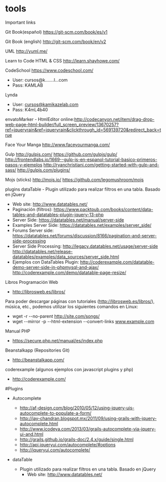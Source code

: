 # tools

 Important links
 

Git Book(español) https://git-scm.com/book/es/v1

Git Book (english) http://git-scm.com/book/en/v2

UML http://yuml.me/

Learn to Code HTML & CSS http://learn.shayhowe.com/

CodeSchool https://www.codeschool.com/
 * User: cursos@k.......l...com
 * Pass: KAMLAB

Lynda

 * User: cursos@kamikazelab.com
 * Pass: K4mL4b40

envatoMarker - HtmlEditor online:http://codecanyon.net/item/drag-drop-web-page-html-builder/full_screen_preview/13670257?ref=jqueryrain&ref=jqueryrain&clickthrough_id=569139720&redirect_back=true

Face Your Manga
 http://www.faceyourmanga.com/

Gulp
 http://gulpjs.com/
 https://github.com/gulpjs/gulp/
 http://frontendlabs.io/1669--gulp-js-en-espanol-tutorial-basico-primeros-pasos-y-ejemplos
 http://ryanchristiani.com/getting-started-with-gulp-and-sass/
 http://gulpjs.com/plugins/
 
Mojs (sticks)
 http://mojs.io/
 https://github.com/legomushroom/mojs

plugins
 dataTable - Plugin utilizado para realizar filtros en una tabla. Basado en jQuery
  - Web site: 
     http://www.datatables.net/ 
  - Paginación (filtros): 
     https://www.packtpub.com/books/content/data-tables-and-datatables-plugin-jquery-13-php
  - Server Side: 
     https://datatables.net/manual/server-side
  - Examples Server Side: 
     https://datatables.net/examples/server_side/
  - Forums Server side: 
     https://datatables.net/forums/discussion/8166/pagination-and-server-side-processing
  - Server Side Processing: 
     http://legacy.datatables.net/usage/server-side
     http://datatables.net/release-datatables/examples/data_sources/server_side.html
  - Ejemplos con DataTables Plugin:
     http://coderexample.com/datatable-demo-server-side-in-phpmysql-and-ajax/
     http://coderexample.com/demo/datatable-page-resize/

Libros Programación Web
 - http://librosweb.es/libros/

Para poder descargar páginas con tutoriales (http://librosweb.es/libros/), música, etc., podemos utilizar
los siguientes comandos en Linux:
 - wget -r --no-parent http://site.com/songs/
 - wget --mirror -p --html-extension --convert-links www.example.com

Manual PHP
 - https://secure.php.net/manual/es/index.php

Beanstalkapp (Repositories Git)
 - http://beanstalkapp.com/

coderexample (algunos ejemplos con javascript plugins y php)
 - http://coderexample.com/

#Plugins
 
 * Autocomplete
   - http://af-design.com/blog/2010/05/12/using-jquery-uis-autocomplete-to-populate-a-form/
   - http://jay-chandran.blogspot.mx/2011/09/using-grails-with-jquery-autocomplete.html
   - http://www.icodeya.com/2013/03/grails-autocomplete-via-jquery-ui-and.html
   - http://grails.github.io/grails-doc/2.4.x/guide/single.html
   - http://api.jqueryui.com/autocomplete/#options
   - http://jqueryui.com/autocomplete/
 
 * dataTable 
   - Plugin utilizado para realizar filtros en una tabla. Basado en jQuery
      + Web site: http://www.datatables.net/

